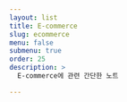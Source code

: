 ```yaml
---
layout: list
title: E-commerce
slug: ecommerce
menu: false
submenu: true
order: 25
description: >
  E-commerce에 관련 간단한 노트

---
```

